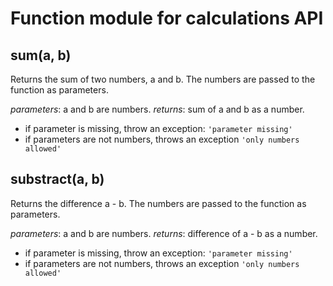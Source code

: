 # Function module for calculations API

## **sum(a, b)**
Returns the sum of two numbers, a and b. The numbers are passed to the function as parameters.

*parameters*: a and b are numbers.
*returns*: sum of a and b as a number.

- if parameter is missing, throw an exception: `'parameter missing'`
- if parameters are not numbers, throws an exception `'only numbers allowed'`

## **substract(a, b)**
Returns the difference a - b. The numbers are passed to the function as parameters.

*parameters*: a and b are numbers.
*returns*: difference of a - b as a number.

- if parameter is missing, throw an exception: `'parameter missing'`
- if parameters are not numbers, throws an exception `'only numbers allowed'`